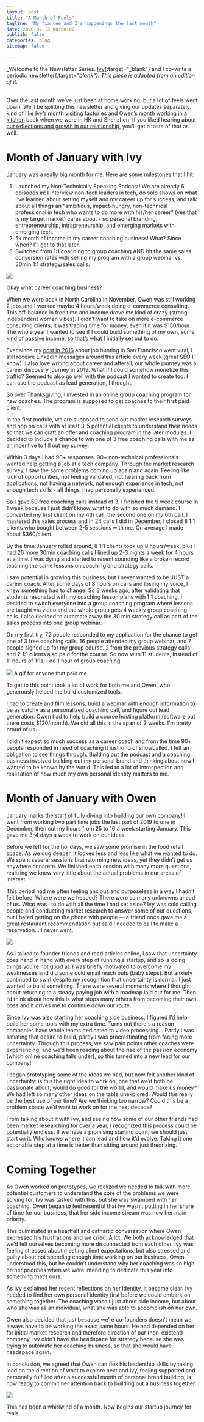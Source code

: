 ```yaml
---
layout: post
title: "A Month of Feels"
tagline: "My fiancée and I's happenings the last month"
date: 2020-02-13 00:00:00
publish: false
categories: blog
sitemap: false

---
```


_Welcome to the Newsletter Series. [Ivy](http://ivyxu.co/?utm_source=referral&&utm_medium=owenwangdotcom){:target="_blank"} and I co-write a [periodic newsletter](https://mailchi.mp/03e9ab1adc54/ivyowen){:target="_blank"}. This piece is adapted from an edition of it._
<br/>
<br/>

Over the last month we’ve just been at home working, but a lot of feels went down. We’ll be splitting this newsletter and giving our updates separately, kind of like [Ivy’s month visiting factories](https://mailchi.mp/c85341631a6b/the-past-month-ivy-edition) and [Owen’s month working in a kitchen](/blog/kitchen) back when we were in HK and Shenzhen. If you liked hearing about [our reflections and growth in our relationship](/blog/vanalysis), you’ll get a taste of that as well.
 
# Month of January with Ivy

January was a really big month for me. Here are some milestones that I hit:

1. Launched my Non-Technically Speaking Podcast! We are already 6 episodes in! I interview non-tech leaders in tech, do solo shows on what I’ve learned about setting myself and my career up for success, and talk about all things an “ambitious, impact-hungry, non-technical professional in tech who wants to do more with his/her career” (yes that is my target market) cares about - so personal branding, entrepreneurship, intrapreneurship, and emerging markets with emerging tech. 
2. 5k month of income in my career coaching business! What? Since when? I’ll get to that later.
3. Switched from 1:1 coaching to group coaching AND hit the same sales conversion rates with selling my program with a group webinar vs. 30min 1:1 strategy/sales calls.

<img src="https://mcusercontent.com/e9a2a7ba7716f6b270bbe04e5/images/3ef6e1cd-9247-4a2a-9614-dd09a4053720.jpg" />

Okay what career coaching business? 

When we were back in North Carolina in November, Owen was still working 2 jobs and I worked maybe 4 hours/week doing e-commerce consulting. This off-balance in free time and income drove me kind of crazy (strong independent woman vibes). I didn’t want to take on more e-commerce consulting clients, it was trading time for money, even if it was $150/hour. The whole year I wanted to see if I could build something of my own, some kind of passive income, so that’s what I initially set out to do. 

Ever since my [post in 2016](https://www.ivyxu.co/resources/2016-06-06-job-hunting-san-francisco/) about job hunting in San Francisco went viral, I still receive LinkedIn messages around this article every week (great SEO I know). I also love writing about career and afterall, our whole journey was a career discovery journey in 2019. What if I could somehow monetize this traffic? Seemed to also go well with the podcast I wanted to create too. I can use the podcast as lead generation, I thought.

So over Thanksgiving, I invested in an online group coaching program for new coaches. The program is supposed to get coaches to their first paid client.

In the first module, we are supposed to send out market research surveys and hop on calls with at least 3-5 potential clients to understand their needs so that we can craft an offer and coaching program in the later modules. I decided to include a chance to win one of 3 free coaching calls with me as an incentive to fill out my survey.

Within 3 days I had 90+ responses. 90+ non-technical professionals wanted help getting a job at a tech company. Through the market research survey, I saw the same problems coming up again and again. Feeling like lack of opportunities, not feeling validated, not hearing back from applications, not having a network, not enough experience in tech, not enough tech skills - all things I had personally experienced.

So I gave 50 free coaching calls instead of 3. I finished the 9 week course in 1 week because I just didn’t know what to do with so much demand. I converted my first client on my 4th call, the second one on my 6th call. I mastered this sales process and in 24 calls I did in December, I closed 8 1:1 clients who bought between 2-5 sessions with me. On average I made about $360/client.

By the time January rolled around, 8 1:1 clients took up 8 hours/week, plus I had 26 more 30min coaching calls I lined up 2-3 nights a week for 4 hours at a time. I was dying and started to resent sounding like a broken record teaching the same lessons on coaching and strategy calls. 

I saw potential in growing this business, but I never wanted to be JUST a career coach. After some days of 8 hours on calls and losing my voice, I knew something had to change. So 3 weeks ago, after validating that students resonated with my coaching lesson plans with 1:1 coaching, I decided to switch everyone into a group coaching program where lessons are taught via video and the whole group gets 4 weekly group coaching calls. I also decided to automate away the 30 min strategy call as part of the sales process into one group webinar.

On my first try, 72 people responded to my application for the chance to get one of 3 free coaching calls, 16 people attended my group webinar, and 7 people signed up for my group course. 2 from the previous strategy calls and 2 1:1 clients also paid for the course. So now with 11 students, instead of 11 hours of 1:1s, I do 1 hour of group coaching. 

<img src="https://mcusercontent.com/e9a2a7ba7716f6b270bbe04e5/images/a7675e60-e537-46f8-b661-786e2d3e0e84.gif" />
A gif for anyone that paid me

To get to this point took a lot of work for both me and Owen, who generously helped me build customized tools.

I had to create and film lessons, build a webinar with enough information to be as catchy as a personalized coaching call, and figure out lead generation. Owen had to help build a course hosting platform (software out there costs $120/month). We did all this in the span of 2 weeks. I’m pretty proud of us.

I didn’t expect so much success as a career coach and from the time 90+ people responded in need of coaching it just kind of snowballed. I felt an obligation to see things through. Building out the podcast and a coaching business involved building out my personal brand and thinking about how I wanted to be known by the world. This led to a lot of introspection and realization of how much my own personal identity matters to me.

# Month of January with Owen

January marks the start of fully diving into building our own company! I went from working two part time jobs the last part of 2019 to one in December, then cut my hours from 25 to 16 a week starting January. This gave me 3-4 days a week to work on our ideas.

Before we left for the holidays, we saw some promise in the food retail space. As we dug deeper, it looked less and less like what we wanted to do. We spent several sessions brainstorming new ideas, yet they didn’t get us anywhere concrete. We finished each session with many more questions, realizing we knew very little about the actual problems in our areas of interest.

This period had me often feeling anxious and purposeless in a way I hadn’t felt before. Where were we headed? There were so many unknowns ahead of us. What was I to do with all the time I had set aside? Ivy was cold calling people and conducting market research to answer some of our questions, but I hated getting on the phone with people — a friend once gave me a great restaurant recommendation but said I needed to call to make a reservation... I never went.

<img src="https://mcusercontent.com/e9a2a7ba7716f6b270bbe04e5/images/f868953c-9560-4fe1-af7f-8c126b60156b.gif" />

As I talked to founder friends and read articles online, I saw that uncertainty goes hand in hand with every step of running a startup, and so is doing things you’re not good at. I was briefly motivated to overcome my weaknesses and did some cold email reach outs (baby steps). But anxiety continued to swirl despite my recognition that uncertainty is normal. I just wanted to build something. There were several moments where I thought about returning to a steady paying job with a roadmap laid out for me. Then I’d think about how this is what stops many others from becoming their own boss and it drives me to continue down our route.

Since Ivy was also starting her coaching side business, I figured I’d help build her some tools with my extra time. Turns out there's a reason companies have whole teams dedicated to video processing... Partly I was satiating that desire to build, partly I was procrastinating from facing more uncertainty. Through this process, we saw pain points other coaches were experiencing, and we’d been reading about the rise of the passion economy (which online coaching falls under), so this turned into a new lead for our company!

I began prototyping some of the ideas we had, but now felt another kind of uncertainty: is this the right idea to work on, one that we’d both be passionate about, would do good for the world, and would make us money? We had left so many other ideas on the table unexplored. Would this really be the best use of our time? Are we thinking too narrow? Could this be a problem space we’d want to work on for the next decade?

From talking about it with Ivy, and seeing how some of our other friends had been market researching for over a year, I recognized this process could be potentially endless. If we have a promising starting point, we should just start on it. Who knows where it can lead and how it’d evolve. Taking it one actionable step at a time is better than sitting around just theorizing.

# Coming Together

As Owen worked on prototypes, we realized we needed to talk with more potential customers to understand the core of the problems we were solving for. Ivy was tasked with this, but she was swamped with her coaching. Owen began to feel resentful that Ivy wasn’t putting in her share of time for our business, that her side income stream was now her main priority.

This culminated in a heartfelt and cathartic conversation where Owen expressed his frustrations and we cried. A lot. We both acknowledged that we’d felt ourselves becoming more disconnected from each other. Ivy was feeling stressed about meeting client expectations, but also stressed and guilty about not spending enough time working on our business. Owen understood this, but he couldn’t understand why her coaching was so high on her priorities when we were intending to dedicate this year into something that’s ours.

As Ivy explained her recent reflections on her identity, it became clear. Ivy needed to find her own personal identity first before we could embark on something together. The coaching wasn’t just about side income, but about who she was as an individual, what she was able to accomplish on her own.

Owen also decided that just because we’re co-founders doesn’t mean we always have to be working the exact same hours. He had depended on her for initial market research and therefore direction of our (non-existent) company. Ivy didn’t have the headspace for strategy because she was trying to automate her coaching business, so that she would have headspace again. 

In conclusion, we agreed that Owen can flex his leadership skills by taking lead on the direction of what to explore next and Ivy,  feeling supported and personally fulfilled after a successful month of personal brand building, is now ready to commit her attention back to building out a business together.

<img src="https://mcusercontent.com/e9a2a7ba7716f6b270bbe04e5/images/1692ed10-f1df-4f81-8627-d9edf8fd35b3.gif" />

This has been a whirlwind of a month. Now begins our startup journey for reals.